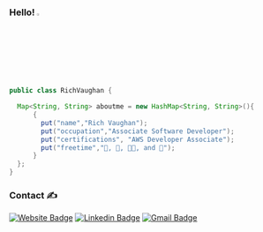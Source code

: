 ### Hello! <img src="https://raw.githubusercontent.com/aemmadi/aemmadi/master/wave.gif" width="3%">


```java
public class RichVaughan {

  Map<String, String> aboutme = new HashMap<String, String>(){
	  {
	    put("name","Rich Vaughan");
	    put("occupation","Associate Software Developer");
	    put("certifications", "AWS Developer Associate");
	    put("freetime","🎵, 🎸, 👨‍💻, and 🎿");
	  }
  };
}
```

### Contact ✍️

[![Website Badge](https://img.shields.io/badge/-richvaughan.co.uk-3a4660?style=flat&logo=apple-music&logoColor=white&link=https://www.richvaughan.co.uk)](https://www.richvaughan.co.uk) [![Linkedin Badge](https://img.shields.io/badge/-rich--vaughan-0077B5?style=flat&logo=Linkedin&logoColor=white&link=https://www.linkedin.com/in/rich-vaughan/)](https://www.linkedin.com/in/rich-vaughan/) [![Gmail Badge](https://img.shields.io/badge/-richard.vaughan16@btinternet.com-d14836?style=flat&logo=Gmail&logoColor=white&link=mailto:richard.vaughan16@btinternet.com)](mailto:richard.vaughan16@btinternet.com)

